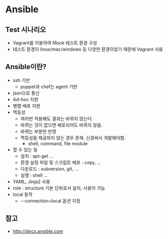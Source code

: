 # Ansible

## Test 시나리오

* Vagrant를 이용하여 Mock 테스트 환경 구성
* 테스트 환경이 linux/mac/windows 등 다양한 환경이었기 때문에 Vagrant 사용



## Ansible이란?

* ssh 기반
  * puppet과 chef는 agent 기반
* json으로 통신
* Ad-hoc 지원
* 병렬 배포 지원
* 멱등성
  * 여러번 적용해도 결과는 바뀌지 않는다.
  * 바뀌는 것이 없으면 배포되어도 바뀌지 않음.
  * 바뀌는 부분만 반영
  * 멱등성을 제공하지 않는 경우 존재. 신경써서 개발해야함.
    * shell, command, file module
* 할 수 있는 일
  * 설치 : apt-get ...
  * 환경 설정 파일 및 스크립트 배포 : copy, ...
  * 다운로드 : subversion, git, ...
  * 실행 : shell ...
* YAML, Jinja2 사용
* role : structure 기본 단위로서 설치, 사용이 가능
* local 동작 
  * --connection=local 옵션 지정



## 참고

* http://docs.ansible.com​